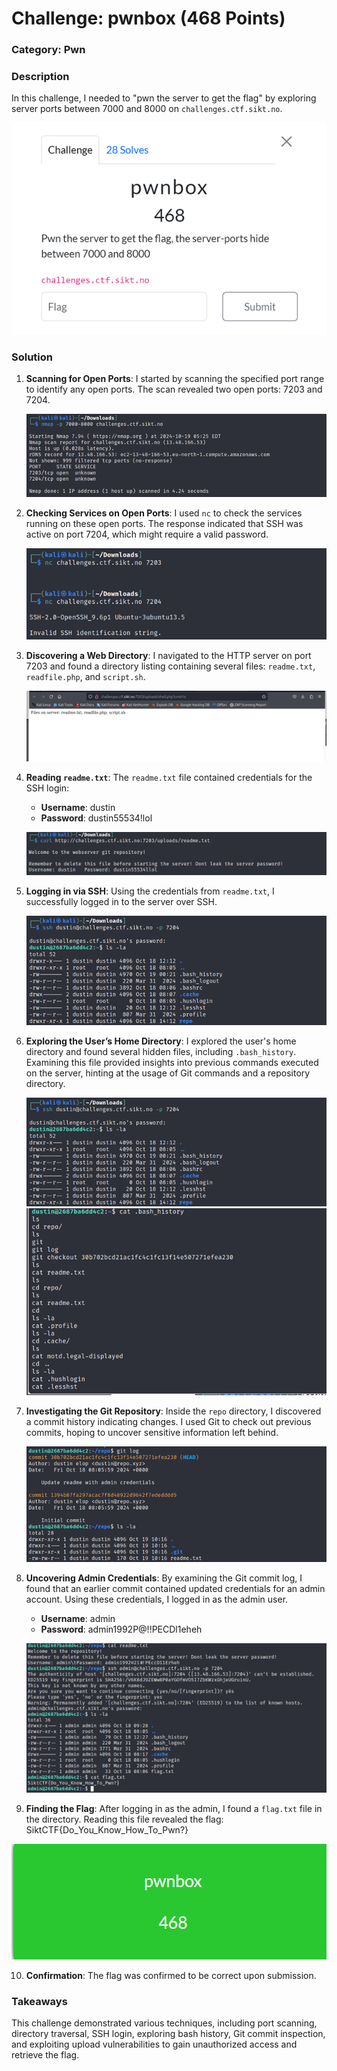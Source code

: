 # Challenge: pwnbox (468 Points)

### Category: Pwn

### Description
In this challenge, I needed to "pwn the server to get the flag" by exploring server ports between 7000 and 8000 on `challenges.ctf.sikt.no`.

![Task](../Images/Picture36.png)
### Solution

1. **Scanning for Open Ports**:
   I started by scanning the specified port range to identify any open ports. The scan revealed two open ports: 7203 and 7204.

   ![Port Scan Results](../Images/Picture37.png)

2. **Checking Services on Open Ports**:
   I used `nc` to check the services running on these open ports. The response indicated that SSH was active on port 7204, which might require a valid password.

   ![Checking Open Ports](../Images/Picture38.png)

3. **Discovering a Web Directory**:
   I navigated to the HTTP server on port 7203 and found a directory listing containing several files: `readme.txt`, `readfile.php`, and `script.sh`.

   ![Directory Listing](../Images/Picture41.png)

4. **Reading `readme.txt`**:
   The `readme.txt` file contained credentials for the SSH login:
   
   - **Username**: dustin
   - **Password**: dustin55534!lol

   ![Readme Content](../Images/Picture42.png)

5. **Logging in via SSH**:
   Using the credentials from `readme.txt`, I successfully logged in to the server over SSH.

   ![SSH Login](../Images/Picture43.png)

6. **Exploring the User’s Home Directory**:
   I explored the user's home directory and found several hidden files, including `.bash_history`. Examining this file provided insights into previous commands executed on the server, hinting at the usage of Git commands and a repository directory.

   ![Bash History](../Images/Picture43.png)
   ![Bash History](../Images/Picture44.png)

7. **Investigating the Git Repository**:
   Inside the `repo` directory, I discovered a commit history indicating changes. I used Git to check out previous commits, hoping to uncover sensitive information left behind.

   ![Git History](../Images/Picture45.png)

8. **Uncovering Admin Credentials**:
   By examining the Git commit log, I found that an earlier commit contained updated credentials for an admin account. Using these credentials, I logged in as the admin user.

   - **Username**: admin
   - **Password**: admin1992P@!!PECDl1eheh

   ![Admin Credentials in Git Log](../Images/Picture46.png)

9. **Finding the Flag**:
   After logging in as the admin, I found a `flag.txt` file in the directory. Reading this file revealed the flag: SiktCTF{Do_You_Know_How_To_Pwn?}

   
![Flag File Contents](../Images/Picture47.png)

10. **Confirmation**:
 The flag was confirmed to be correct upon submission.

### Takeaways
This challenge demonstrated various techniques, including port scanning, directory traversal, SSH login, exploring bash history, Git commit inspection, and exploiting upload vulnerabilities to gain unauthorized access and retrieve the flag.


